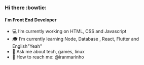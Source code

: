 ### Hi there :bowtie:

#### I'm Front End Developer

- :computer: I’m currently working on HTML, CSS and Javascript
- :mortar_board: I’m currently learning Node, Database , React, Flutter and English"Yeah"
- 💬 Ask me about tech, games, linux
- :satellite: How to reach me: @iranmarinho

